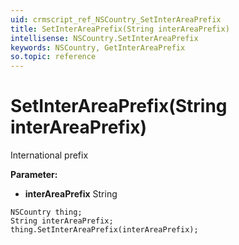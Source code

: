 ```yaml
---
uid: crmscript_ref_NSCountry_SetInterAreaPrefix
title: SetInterAreaPrefix(String interAreaPrefix)
intellisense: NSCountry.SetInterAreaPrefix
keywords: NSCountry, GetInterAreaPrefix
so.topic: reference
---
```


# SetInterAreaPrefix(String interAreaPrefix)

International prefix

**Parameter:** 
 - **interAreaPrefix** String

```crmscript
NSCountry thing;
String interAreaPrefix;
thing.SetInterAreaPrefix(interAreaPrefix);
```

